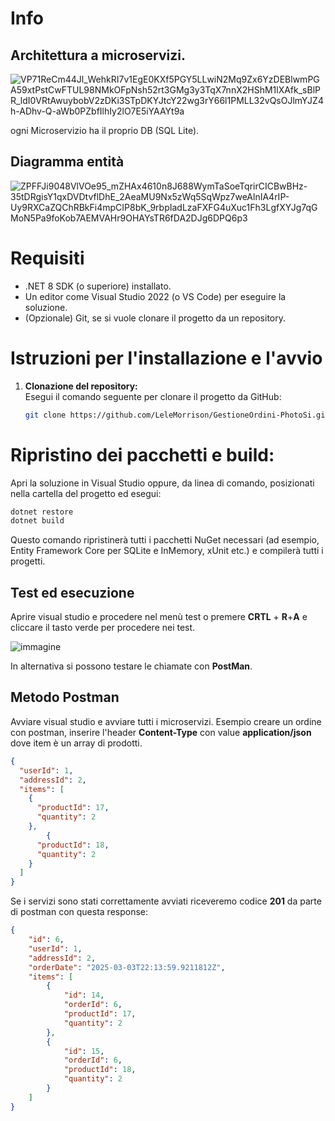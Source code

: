 # Info

## Architettura a microservizi.

![VP71ReCm44Jl_WehkRI7v1EgE0KXf5PGY5LLwiN2Mq9Zx6YzDEBlwmPGA59xtPstCwFTUL98NMkOFpNsh52rt3GMg3y3TqX7nnX2HShM1lXAfk_sBlPR_ldI0VRtAwuybobV2zDKi3STpDKYJtcY22wg3rY66l1PMLL32vQsOJlmYJZ4h-ADhv-Q-aWb0PZbfIlhIy2lO7E5iYAAYt9a](https://github.com/user-attachments/assets/633e8e48-abe6-492e-8bbd-48e850d070b2)

ogni Microservizio ha il proprio DB (SQL Lite).

## Diagramma entità

![ZPFFJi9048VlVOe95_mZHAx4610n8J688WymTaSoeTqrirCICBwBHz-35tDRgisY1qxDVDtvflDhE_2AeaMU9Nx5zWq5SqWpz7weAlnIA4rIP-Uy9RXCaZQChRBkFi4mpCIP8bK_9rbpIadLzaFXFG4uXuc1Fh3LgfXYJg7qGMoN5Pa9foKob7AEMVAHr9OHAYsTR6fDA2DJg6DPQ6p3](https://github.com/user-attachments/assets/f09be162-4706-463e-b19d-a527dae51a88)



# Requisiti

- .NET 8 SDK (o superiore) installato.
- Un editor come Visual Studio 2022 (o VS Code) per eseguire la soluzione.
- (Opzionale) Git, se si vuole clonare il progetto da un repository.

# Istruzioni per l'installazione e l'avvio

1. **Clonazione del repository:**  
   Esegui il comando seguente per clonare il progetto da GitHub:

     ```bash
     git clone https://github.com/LeleMorrison/GestioneOrdini-PhotoSi.git
     ```



# Ripristino dei pacchetti e build:
Apri la soluzione in Visual Studio oppure, da linea di comando, posizionati nella cartella del progetto ed esegui:
```bash
dotnet restore
dotnet build
```
Questo comando ripristinerà tutti i pacchetti NuGet necessari (ad esempio, Entity Framework Core per SQLite e InMemory, xUnit etc.) e compilerà tutti i progetti.

## Test ed esecuzione
Aprire visual studio e procedere nel menù test o premere **CRTL** + **R**+**A** e cliccare il tasto verde per procedere nei test.


![immagine](https://github.com/user-attachments/assets/7c0e578c-fafc-4f8e-9c96-e538e91cb24b)

In alternativa si possono testare le chiamate con **PostMan**.

## Metodo Postman
Avviare visual studio e avviare tutti i microservizi.
Esempio creare un ordine con postman, inserire l'header **Content-Type** con value **application/json** dove item è un array di prodotti.

```json
{
  "userId": 1,
  "addressId": 2,
  "items": [
    {
      "productId": 17,
      "quantity": 2
    },
        {
      "productId": 18,
      "quantity": 2
    }
  ]
}
```
Se i servizi sono stati correttamente avviati riceveremo codice **201** da parte di postman con questa response:
```json
{
    "id": 6,
    "userId": 1,
    "addressId": 2,
    "orderDate": "2025-03-03T22:13:59.9211812Z",
    "items": [
        {
            "id": 14,
            "orderId": 6,
            "productId": 17,
            "quantity": 2
        },
        {
            "id": 15,
            "orderId": 6,
            "productId": 18,
            "quantity": 2
        }
    ]
}
```

